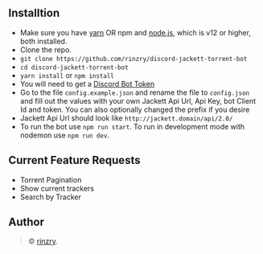 ## Installtion

- Make sure you have [yarn](https://classic.yarnpkg.com/en/docs/install/#windows-stable) OR npm and [node.js](https://nodejs.org/en/), which is v12 or higher, both installed.
- Clone the repo.
- `git clone https://github.com/rinzry/discord-jackett-torrent-bot`
- `cd discord-jackett-torrent-bot`
- `yarn install` or `npm install`
- You will need to get a [Discord Bot Token](https://discordjs.guide/preparations/setting-up-a-bot-application.html#creating-your-bot)
- Go to the file `config.example.json` and rename the file to `config.json` and fill out the values with your own Jackett Api Url, Api Key, bot Client Id and token. You can also optionally changed the prefix if you desire
- Jackett Api Url should look like `http://jackett.domain/api/2.0/`
- To run the bot use `npm run start`. To run in development mode with nodemon use `npm run dev`.

## Current Feature Requests

- Torrent Pagination
- Show current trackers
- Search by Tracker

## Author

> © [rinzry](https://github.com/rinzry).
